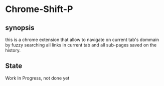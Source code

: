 # Chrome-Shift-P

## synopsis

this is a chrome extension that allow to navigate on current tab's dommain by fuzzy searching all links in current tab and all sub-pages saved on the history.

## State

Work In Progress, not done yet
